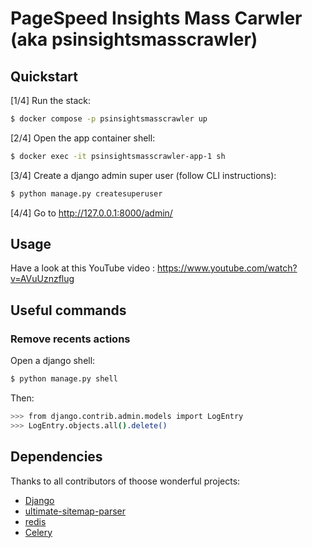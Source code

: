 # PageSpeed Insights Mass Carwler (aka psinsightsmasscrawler)

## Quickstart

[1/4] Run the stack:

```bash
$ docker compose -p psinsightsmasscrawler up
```

[2/4] Open the app container shell:

```bash
$ docker exec -it psinsightsmasscrawler-app-1 sh
```

[3/4] Create a django admin super user (follow CLI instructions):

```bash
$ python manage.py createsuperuser
```

[4/4] Go to <a href="http://127.0.0.1:8000/admin/">http://127.0.0.1:8000/admin/</a>

## Usage

Have a look at this YouTube video : <a href="https://www.youtube.com/watch?v=AVuUznzflug">https://www.youtube.com/watch?v=AVuUznzflug</a>

## Useful commands

### Remove recents actions

Open a django shell:

```bash
$ python manage.py shell
```

Then:

```bash
>>> from django.contrib.admin.models import LogEntry
>>> LogEntry.objects.all().delete()
```

## Dependencies

Thanks to all contributors of thoose wonderful projects:

- [Django](https://www.djangoproject.com/)
- [ultimate-sitemap-parser](https://pypi.org/project/ultimate-sitemap-parser/)
- [redis](https://pypi.org/project/redis/)
- [Celery](https://docs.celeryproject.org/en/stable/getting-started/introduction.html)